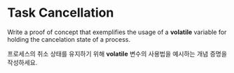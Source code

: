 # Task Cancellation

Write a proof of concept that exemplifies the usage of a **volatile** variable for holding the cancelation state of a process.

프로세스의 취소 상태를 유지하기 위해 **volatile** 변수의 사용법을 예시하는 개념 증명을 작성하세요.
